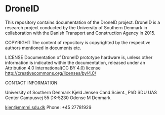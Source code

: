 # DroneID
This repository contains documentation of the DroneID project. DroneID is a research project conducted by the University of Southern Denmark in collaboration with the Danish Transport and Construction Agency in 2015.

COPYRIGHT
The content of repository is copyrighted by the respective authors mentioned in documents etc. 

LICENSE
Documentation of DroneID prototype hardware is, unless other information is indicated within the documentation, released under an Attribution 4.0 International(​CC BY 4.0​) license http://creativecommons.org/licenses/by/4.0/

CONTACT INFORMATION

University of Southern Denmark
Kjeld Jensen
Cand.Scient., PhD
SDU UAS Center
Campusvej 55
DK-5230 Odense M
Denmark

kjen@mmmi.sdu.dk
Phone: +45 27781926

